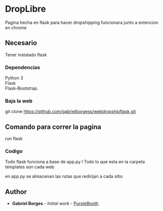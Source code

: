 # DropLibre

Pagina hecha en flask para hacer dropshipping funcionara junto a extencion en chrome

## Necesario
Tener instalado flask 

### Dependencias

Python 3 <br />
Flask <br />
Flask-Bootstrap.




### Baja la web

git clone https://github.com/gabrielborgess/webdropshipflask.git



## Comando para correr la pagina

run flask



### Codigo

Todo flask funciona a base de app.py
l
Todo lo que esta en la carpeta templates son cada web

en app.py se almacenan las rutas que redirijan a cada sitio





## Author

* **Gabriel Borges** - *Initial work* - [PurpleBooth](https://github.com/gabrielborgess)





